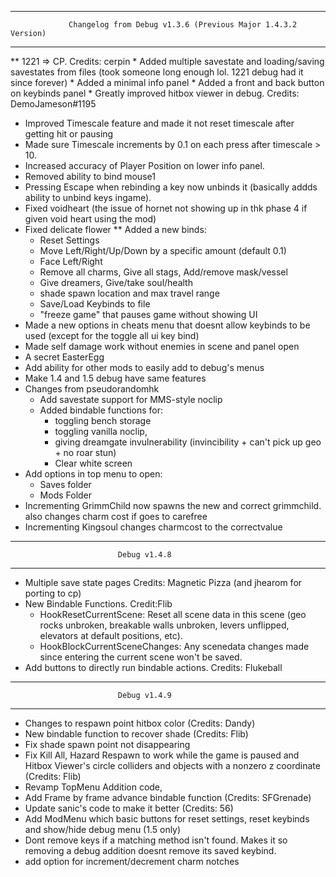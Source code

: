 ----------------------------------------------------------------------------------------
                 Changelog from Debug v1.3.6 (Previous Major 1.4.3.2 Version)
----------------------------------------------------------------------------------------
** 1221 => CP. Credits: cerpin
    * Added multiple savestate and loading/saving savestates from files (took someone long enough lol. 1221 debug had it since forever)
    * Added a minimal info panel
    * Added a front and back button on keybinds panel
    * Greatly improved hitbox viewer in debug. Credits: DemoJameson#1195
* Improved Timescale feature and made it not reset timescale after getting hit or pausing
* Made sure Timescale increments by 0.1 on each press after timescale > 10.
* Increased accuracy of Player Position on lower info panel.
* Removed ability to bind mouse1
* Pressing Escape when rebinding a key now unbinds it (basically addds ability to unbind keys ingame).
* Fixed voidheart (the issue of hornet not showing up in thk phase 4 if given void heart using the mod)
* Fixed delicate flower
** Added a new binds:
    * Reset Settings
    * Move Left/Right/Up/Down by a specific amount (default 0.1)
    * Face Left/Right
    * Remove all charms, Give all stags, Add/remove mask/vessel
    * Give dreamers, Give/take soul/health
    * shade spawn location and max travel range
    * Save/Load Keybinds to file
    * "freeze game" that pauses game without showing UI
* Made a new options in cheats menu that doesnt allow keybinds to be used (except for the toggle all ui key bind)
* Made self damage work without enemies in scene and panel open
* A secret EasterEgg
* Add ability for other mods to easily add to debug's menus
* Make 1.4 and 1.5 debug have same features
* Changes from pseudorandomhk
    * Add savestate support for MMS-style noclip
    * Added bindable functions for:
        * toggling bench storage
        * toggling vanilla noclip,
        * giving dreamgate invulnerability (invincibility + can't pick up geo + no roar stun)
        * Clear white screen
* Add options in top menu to open:
    * Saves folder
    * Mods Folder
* Incrementing GrimmChild now spawns the new and correct grimmchild. also changes charm cost if goes to carefree
* Incrementing Kingsoul changes charmcost to the correctvalue
----------------------------------------------------------------------------------------
                            Debug v1.4.8
----------------------------------------------------------------------------------------
* Multiple save state pages Credits: Magnetic Pizza (and jhearom for porting to cp)
* New Bindable Functions. Credit:Flib 
  * HookResetCurrentScene: Reset all scene data in this scene (geo rocks unbroken, breakable walls unbroken, levers unflipped, elevators at default positions, etc).
  * HookBlockCurrentSceneChanges: Any scenedata changes made since entering the current scene won't be saved.
* Add buttons to directly run bindable actions. Credits: Flukeball
----------------------------------------------------------------------------------------
                            Debug v1.4.9
----------------------------------------------------------------------------------------

* Changes to respawn point hitbox color (Credits: Dandy)
* New bindable function to recover shade (Credits: Flib)
* Fix shade spawn point not disappearing
* Fix Kill All, Hazard Respawn to work while the game is paused and Hitbox Viewer's circle colliders and objects with a nonzero z coordinate (Credits: Flib)
* Revamp TopMenu Addition code, 
* Add Frame by frame advance bindable function (Credits: SFGrenade)
* Update sanic's code to make it better (Credits: 56)
* Add ModMenu which basic buttons for reset settings, reset keybinds and show/hide debug menu (1.5 only)
* Dont remove keys if a matching method isn't found. Makes it so removing a debug addition doesnt remove its saved keybind.
* add option for increment/decrement charm notches
